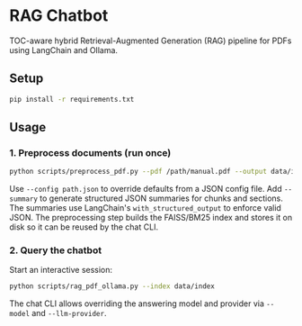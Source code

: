 # RAG Chatbot

TOC-aware hybrid Retrieval-Augmented Generation (RAG) pipeline for PDFs using LangChain and Ollama.

## Setup

```bash
pip install -r requirements.txt
```

## Usage

### 1. Preprocess documents (run once)

```bash
python scripts/preprocess_pdf.py --pdf /path/manual.pdf --output data/index
```

Use `--config path.json` to override defaults from a JSON config file. Add
`--summary` to generate structured JSON summaries for chunks and sections. The
summaries use LangChain's `with_structured_output` to enforce valid JSON. The
preprocessing step builds the FAISS/BM25 index and stores it on disk so it can
be reused by the chat CLI.

### 2. Query the chatbot

Start an interactive session:

```bash
python scripts/rag_pdf_ollama.py --index data/index
```

The chat CLI allows overriding the answering model and provider via
`--model` and `--llm-provider`.

